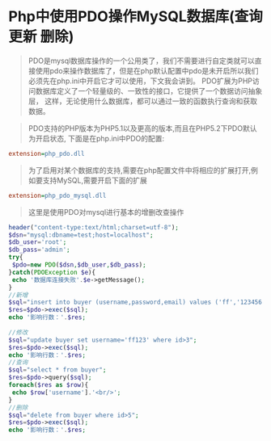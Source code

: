 # Php中使用PDO操作MySQL数据库(查询 更新 删除)

> PDO是mysql数据库操作的一个公用类了，我们不需要进行自定类就可以直接使用pdo来操作数据库了，但是在php默认配置中pdo是未开启所以我们必须先在php.ini中开启它才可以使用，下文我会讲到。
> PDO扩展为PHP访问数据库定义了一个轻量级的、一致性的接口，它提供了一个数据访问抽象层，
> 这样，无论使用什么数据库，都可以通过一致的函数执行查询和获取数据。

> PDO支持的PHP版本为PHP5.1以及更高的版本,而且在PHP5.2下PDO默认为开启状态,
> 下面是在php.ini中PDO的配置:

```ini
extension=php_pdo.dll
```

> 为了启用对某个数据库的支持,需要在php配置文件中将相应的扩展打开,例如要支持MySQL,需要开启下面的扩展

```ini
extension=php_pdo_mysql.dll
```

> 这里是使用PDO对mysql进行基本的增删改查操作

``` php
header("content-type:text/html;charset=utf-8");
$dsn="mysql:dbname=test;host=localhost";
$db_user='root';
$db_pass='admin';
try{
 $pdo=new PDO($dsn,$db_user,$db_pass);
}catch(PDOException $e){
 echo '数据库连接失败'.$e->getMessage();
}
//新增
$sql="insert into buyer (username,password,email) values ('ff','123456','admin@admin.com')";
$res=$pdo->exec($sql);
echo '影响行数：'.$res;
 
//修改
$sql="update buyer set username='ff123' where id>3";
$res=$pdo->exec($sql);
echo '影响行数：'.$res;
//查询
$sql="select * from buyer";
$res=$pdo->query($sql);
foreach($res as $row){
 echo $row['username'].'<br/>';
}
//删除
$sql="delete from buyer where id>5";
$res=$pdo->exec($sql);
echo '影响行数：'.$res;
```